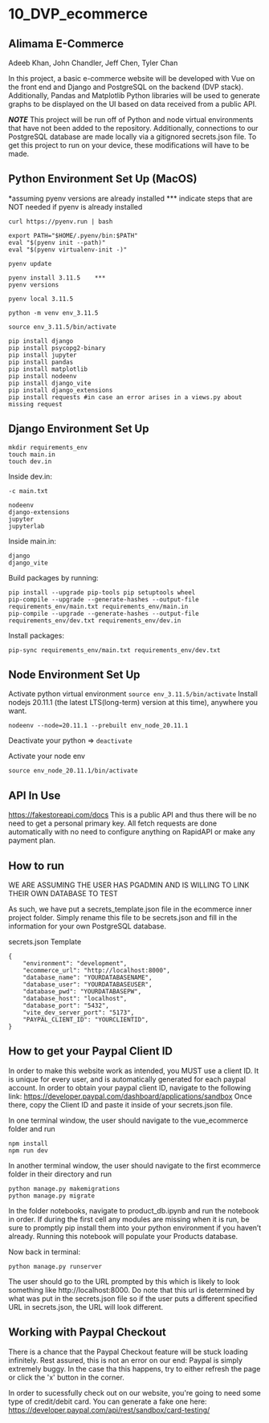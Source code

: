 # 10_DVP_ecommerce

## Alimama E-Commerce 
Adeeb Khan, John Chandler, Jeff Chen, Tyler Chan 

In this project, a basic e-commerce website will be developed with Vue on the front end and Django and PostgreSQL on the backend (DVP stack). Additionally, Pandas and Matplotlib Python libraries will be used to generate graphs to be displayed on the UI based on data received from a public API.  

***NOTE***
This project will be run off of Python and node virtual environments that have not been added to the repository. Additionally, connections to our PostgreSQL database are made locally via a gitignored secrets.json file. To get this project to run on your device, these modifications will have to be made. 

## Python Environment Set Up (MacOS)

*assuming pyenv versions are already installed 
*** indicate steps that are NOT needed if pyenv is already installed

```
curl https://pyenv.run | bash

export PATH="$HOME/.pyenv/bin:$PATH"
eval "$(pyenv init --path)"
eval "$(pyenv virtualenv-init -)"

pyenv update

pyenv install 3.11.5    ***
pyenv versions

pyenv local 3.11.5

python -m venv env_3.11.5

source env_3.11.5/bin/activate

pip install django
pip install psycopg2-binary
pip install jupyter 
pip install pandas
pip install matplotlib
pip install nodeenv
pip install django_vite
pip install django_extensions
pip install requests #in case an error arises in a views.py about missing request
```

## **Django Environment Set Up**
```
mkdir requirements_env
touch main.in
touch dev.in
```
Inside dev.in: 
```
-c main.txt

nodeenv
django-extensions
jupyter
jupyterlab
```
Inside main.in:
```
django
django_vite
```
Build packages by running:
```
pip install --upgrade pip-tools pip setuptools wheel
pip-compile --upgrade --generate-hashes --output-file requirements_env/main.txt requirements_env/main.in
pip-compile --upgrade --generate-hashes --output-file requirements_env/dev.txt requirements_env/dev.in 
```
Install packages:

`pip-sync requirements_env/main.txt requirements_env/dev.txt`

## Node Environment Set Up

Activate python virtual environment
`source env_3.11.5/bin/activate`
Install nodejs 20.11.1 (the latest LTS(long-term) version at this time), anywhere you want.

`nodeenv --node=20.11.1 --prebuilt env_node_20.11.1`

Deactivate your python => `deactivate`

Activate your node env

`source env_node_20.11.1/bin/activate`

## API In Use
https://fakestoreapi.com/docs 
This is a public API and thus there will be no need to get a personal primary key. All fetch requests are done automatically with no need to configure anything on RapidAPI or make any payment plan.

## How to run
WE ARE ASSUMING THE USER HAS PGADMIN AND IS WILLING TO LINK THEIR OWN DATABASE TO TEST

As such, we have put a secrets_template.json file in the ecommerce inner project folder. Simply rename this file to be secrets.json and fill in the information for your own PostgreSQL database.

secrets.json Template
```
{
    "environment": "development", 
    "ecommerce_url": "http://localhost:8000", 
    "database_name": "YOURDATABASENAME", 
    "database_user": "YOURDATABASEUSER",
    "database_pwd": "YOURDATABASEPW", 
    "database_host": "localhost", 
    "database_port": "5432",
    "vite_dev_server_port": "5173",
    "PAYPAL_CLIENT_ID": "YOURCLIENTID",
}
```
## How to get your Paypal Client ID
In order to make this website work as intended, you MUST use a client ID. It is unique for every user, and is automatically generated for each paypal account.
In order to obtain your paypal client ID, navigate to the following link: https://developer.paypal.com/dashboard/applications/sandbox Once there, copy the Client ID and paste it inside of your secrets.json file. 

In one terminal window, the user should navigate to the vue_ecommerce folder and run
```
npm install
npm run dev
```


In another terminal window, the user should navigate to the first ecommerce folder in their directory and run 
```
python manage.py makemigrations
python manage.py migrate
```

In the folder notebooks, navigate to product_db.ipynb and run the notebook in order. If during the first cell any modules are missing when it is run, be sure to promptly pip install them into your python environment if you haven’t already. Running this notebook will populate your Products database. 

Now back in terminal:
```
python manage.py runserver
```


The user should go to the URL prompted by this which is likely to look something like http://localhost:8000. Do note that this url is determined by what was put in the secrets.json file so if the user puts a different specified URL in secrets.json, the URL will look different. 

## Working with Paypal Checkout

 There is a chance that the Paypal Checkout feature will be stuck loading infinitely. Rest assured, this is not an error on our end: Paypal is simply extremely buggy. In the case tha this happens, try to either refresh the page or click the 'x' button in the corner.

 In order to sucessfully check out on our website, you're going to need some type of credit/debit card. You can generate a fake one here: https://developer.paypal.com/api/rest/sandbox/card-testing/



